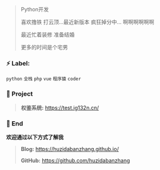 > Python开发
>
> 喜欢撸铁 打云顶...最近新版本 疯狂掉分中... 啊啊啊啊啊啊
>
> 最近忙着装修 准备结婚
>
> 更多的时间是个宅男

### ⚡ Label:

`python`  `全栈`  `php`  `vue`  `程序猿`  `coder`

### :pushpin: Project

> **权鉴系统:** https://test.ig132n.cn/
>

### 💬 End

**欢迎通过以下方式了解我**

> **Blog:** https://huzidabanzhang.github.io/
>
> **GitHub:** https://github.com/huzidabanzhang
>


